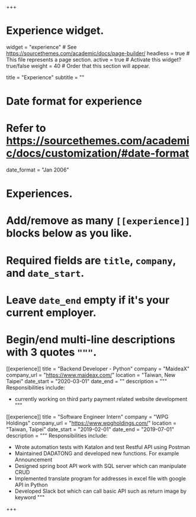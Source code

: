 +++
# Experience widget.
widget = "experience"  # See https://sourcethemes.com/academic/docs/page-builder/
headless = true  # This file represents a page section.
active = true  # Activate this widget? true/false
weight = 40  # Order that this section will appear.

title = "Experience"
subtitle = ""

# Date format for experience
#   Refer to https://sourcethemes.com/academic/docs/customization/#date-format
date_format = "Jan 2006"

# Experiences.
#   Add/remove as many `[[experience]]` blocks below as you like.
#   Required fields are `title`, `company`, and `date_start`.
#   Leave `date_end` empty if it's your current employer.
#   Begin/end multi-line descriptions with 3 quotes `"""`.
[[experience]]
  title = "Backend Developer - Python"
  company = "MaideaX"
  company_url = "https://www.maideax.com/"
  location = "Taiwan, New Taipei"
  date_start = "2020-03-01"
  date_end = ""
  description = """
  Responsibilities include:
  
  * currently working on third party payment related website development
  """

[[experience]]
  title = "Software Engineer Intern"
  company = "WPG Holdings"
  company_url = "https://www.wpgholdings.com/"
  location = "Taiwan, Taipei"
  date_start = "2019-02-01"
  date_end = "2019-07-01"
    description = """
  Responsibilities include:

  * Wrote automation tests with Katalon and test Restful API using Postman
  * Maintained DADATONG and developed new functions. For example Announcement
  * Designed spring boot API work with SQL server which can manipulate CRUD
  * Implemented translate program for addresses in excel file with google API in Python
  * Developed Slack bot which can call basic API such as return image by keyword
  """

  

+++
